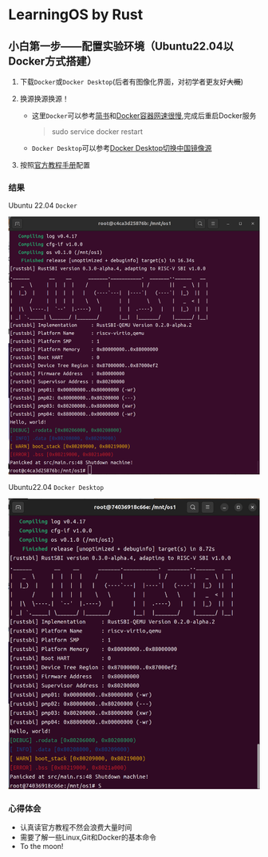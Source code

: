 # LearningOS by Rust

## 小白第一步——配置实验环境（Ubuntu22.04以Docker方式搭建）
1. 下载`Docker`或`Docker Desktop`(后者有图像化界面，对初学者更友好~~大概~~)

2. 换源换源换源！

   * 这里`Docker`可以参考[简书](https://www.jianshu.com/p/90a11a836978)和[Docker容器网速很慢](https://blog.csdn.net/weixin_40894428/article/details/85206883?spm=1001.2101.3001.6650.6&utm_medium=distribute.pc_relevant.none-task-blog-2%7Edefault%7ECTRLIST%7ERate-6-85206883-blog-51779368.pc_relevant_3mothn_strategy_recovery&depth_1-utm_source=distribute.pc_relevant.none-task-blog-2%7Edefault%7ECTRLIST%7ERate-6-85206883-blog-51779368.pc_relevant_3mothn_strategy_recovery&utm_relevant_index=8),完成后重启Docker服务

     > sudo service docker restart 

   * `Docker Desktop`可以参考[Docker Desktop切换中国镜像源](https://blog.csdn.net/Yvesty/article/details/118601701)

3. 按照[官方教程手册](https://learningos.github.io/rust-based-os-comp2022/0setup-devel-env.html)配置

### 结果

Ubuntu 22.04 `Docker`

![image-20221028105845489](../../../picture/image-20221028105845489.png) 

Ubuntu22.04 `Docker Desktop`

![image-20221028105946839](../../../picture/image-20221028105946839.png)

### 心得体会

* 认真读官方教程不然会浪费大量时间
* 需要了解一些Linux,Git和Docker的基本命令
* To the moon!